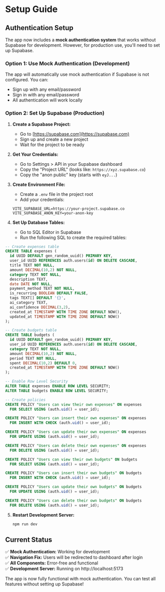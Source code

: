 # Setup Guide

## Authentication Setup

The app now includes a **mock authentication system** that works without Supabase for development. However, for production use, you'll need to set up Supabase.

### Option 1: Use Mock Authentication (Development)

The app will automatically use mock authentication if Supabase is not configured. You can:
- Sign up with any email/password
- Sign in with any email/password
- All authentication will work locally

### Option 2: Set Up Supabase (Production)

1. **Create a Supabase Project:**
   - Go to [https://supabase.com](https://supabase.com)
   - Sign up and create a new project
   - Wait for the project to be ready

2. **Get Your Credentials:**
   - Go to Settings > API in your Supabase dashboard
   - Copy the "Project URL" (looks like: `https://xyz.supabase.co`)
   - Copy the "anon public" key (starts with `eyJ...`)

3. **Create Environment File:**
   - Create a `.env` file in the project root
   - Add your credentials:
   ```
   VITE_SUPABASE_URL=https://your-project.supabase.co
   VITE_SUPABASE_ANON_KEY=your-anon-key
   ```

4. **Set Up Database Tables:**
   - Go to SQL Editor in Supabase
   - Run the following SQL to create the required tables:

```sql
-- Create expenses table
CREATE TABLE expenses (
  id UUID DEFAULT gen_random_uuid() PRIMARY KEY,
  user_id UUID REFERENCES auth.users(id) ON DELETE CASCADE,
  title TEXT NOT NULL,
  amount DECIMAL(10,2) NOT NULL,
  category TEXT NOT NULL,
  description TEXT,
  date DATE NOT NULL,
  payment_method TEXT NOT NULL,
  is_recurring BOOLEAN DEFAULT FALSE,
  tags TEXT[] DEFAULT '{}',
  ai_category TEXT,
  ai_confidence DECIMAL(3,2),
  created_at TIMESTAMP WITH TIME ZONE DEFAULT NOW(),
  updated_at TIMESTAMP WITH TIME ZONE DEFAULT NOW()
);

-- Create budgets table
CREATE TABLE budgets (
  id UUID DEFAULT gen_random_uuid() PRIMARY KEY,
  user_id UUID REFERENCES auth.users(id) ON DELETE CASCADE,
  category TEXT NOT NULL,
  amount DECIMAL(10,2) NOT NULL,
  period TEXT NOT NULL,
  spent DECIMAL(10,2) DEFAULT 0,
  created_at TIMESTAMP WITH TIME ZONE DEFAULT NOW()
);

-- Enable Row Level Security
ALTER TABLE expenses ENABLE ROW LEVEL SECURITY;
ALTER TABLE budgets ENABLE ROW LEVEL SECURITY;

-- Create policies
CREATE POLICY "Users can view their own expenses" ON expenses
  FOR SELECT USING (auth.uid() = user_id);

CREATE POLICY "Users can insert their own expenses" ON expenses
  FOR INSERT WITH CHECK (auth.uid() = user_id);

CREATE POLICY "Users can update their own expenses" ON expenses
  FOR UPDATE USING (auth.uid() = user_id);

CREATE POLICY "Users can delete their own expenses" ON expenses
  FOR DELETE USING (auth.uid() = user_id);

CREATE POLICY "Users can view their own budgets" ON budgets
  FOR SELECT USING (auth.uid() = user_id);

CREATE POLICY "Users can insert their own budgets" ON budgets
  FOR INSERT WITH CHECK (auth.uid() = user_id);

CREATE POLICY "Users can update their own budgets" ON budgets
  FOR UPDATE USING (auth.uid() = user_id);

CREATE POLICY "Users can delete their own budgets" ON budgets
  FOR DELETE USING (auth.uid() = user_id);
```

5. **Restart Development Server:**
   ```bash
   npm run dev
   ```

## Current Status

✅ **Mock Authentication:** Working for development  
✅ **Navigation Fix:** Users will be redirected to dashboard after login  
✅ **All Components:** Error-free and functional  
✅ **Development Server:** Running on http://localhost:5173

The app is now fully functional with mock authentication. You can test all features without setting up Supabase! 